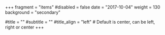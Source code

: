 +++
fragment = "items"
#disabled = false
date = "2017-10-04"
weight = 130
background = "secondary"

#title = ""
#subtitle = ""
#title_align = "left" # Default is center, can be left, right or center
+++
